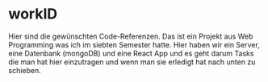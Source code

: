 # workID
Hier sind die gewünschten Code-Referenzen. Das ist ein Projekt aus Web Programming was ich im siebten Semester hatte. Hier haben wir ein Server, eine Datenbank (mongoDB) und eine React App und es geht darum Tasks die man hat hier einzutragen und wenn man sie erledigt hat nach unten zu schieben.
